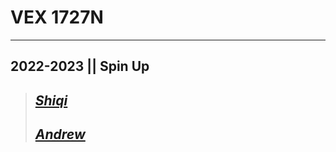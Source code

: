 # **VEX 1727N**  


---
## 2022-2023 || Spin Up

> ##  [*Shiqi*](https://github.com/lumx7)
> ##  [*Andrew*](https://github.com/Panda248)
